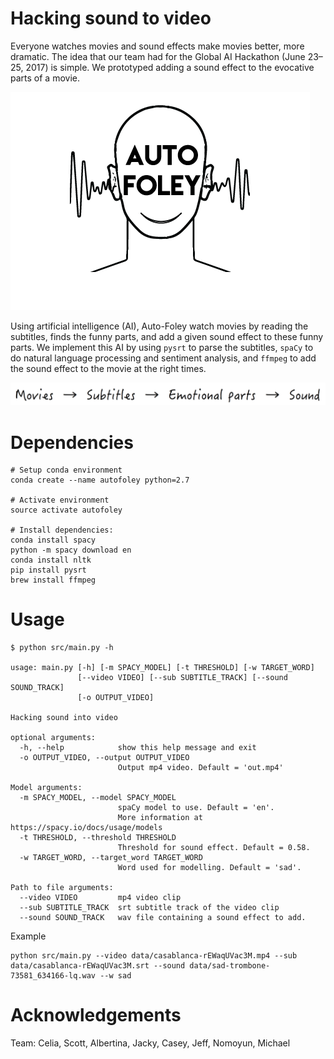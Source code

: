 # Hacking sound to video

Everyone watches movies and sound effects make movies better, more dramatic. The idea that our team had for the Global AI Hackathon (June 23–25, 2017) is simple. We prototyped adding a sound effect to the evocative parts of a movie.

![](img/autofoley-head-smile.png)

Using artificial intelligence (AI), Auto-Foley watch movies by reading the subtitles, finds the funny parts, and add a given sound effect to these funny parts. We implement this AI by using `pysrt` to parse the subtitles, `spaCy` to do natural language processing and sentiment analysis, and `ffmpeg` to add the sound effect to the movie at the right times.

![Concept](img/concept.png)

# Dependencies

```
# Setup conda environment
conda create --name autofoley python=2.7

# Activate environment
source activate autofoley

# Install dependencies:
conda install spacy
python -m spacy download en
conda install nltk
pip install pysrt
brew install ffmpeg
```

# Usage

```
$ python src/main.py -h

usage: main.py [-h] [-m SPACY_MODEL] [-t THRESHOLD] [-w TARGET_WORD]
               [--video VIDEO] [--sub SUBTITLE_TRACK] [--sound SOUND_TRACK]
               [-o OUTPUT_VIDEO]

Hacking sound into video

optional arguments:
  -h, --help            show this help message and exit
  -o OUTPUT_VIDEO, --output OUTPUT_VIDEO
                        Output mp4 video. Default = 'out.mp4'

Model arguments:
  -m SPACY_MODEL, --model SPACY_MODEL
                        spaCy model to use. Default = 'en'.
                        More information at https://spacy.io/docs/usage/models
  -t THRESHOLD, --threshold THRESHOLD
                        Threshold for sound effect. Default = 0.58.
  -w TARGET_WORD, --target_word TARGET_WORD
                        Word used for modelling. Default = 'sad'.

Path to file arguments:
  --video VIDEO         mp4 video clip
  --sub SUBTITLE_TRACK  srt subtitle track of the video clip
  --sound SOUND_TRACK   wav file containing a sound effect to add.
```

Example

```
python src/main.py --video data/casablanca-rEWaqUVac3M.mp4 --sub data/casablanca-rEWaqUVac3M.srt --sound data/sad-trombone-73581_634166-lq.wav --w sad
```

# Acknowledgements

Team: Celia, Scott, Albertina, Jacky, Casey, Jeff, Nomoyun, Michael
